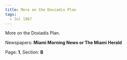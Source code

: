```yaml
---  
title: More on the Doxiadis Plan  
tags:  
  - Jul 1967  
---  
```

  
More on the Doxiadis Plan.  
  
Newspapers: **Miami Morning News or The Miami Herald**  
  
Page: **1**, Section: **B** 
